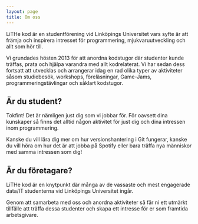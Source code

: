 ```yaml
---
layout: page
title: Om oss
---
```


LiTHe kod är en studentförening vid Linköpings Universitet vars syfte är att främja och inspirera intresset för programmering, mjukvaruutveckling och allt som hör till.

Vi grundades hösten 2013 för att anordna kodstugor där studenter kunde träffas, prata och hjälpa varandra med allt kodrelaterat.
Vi har sedan dess fortsatt att utvecklas och arrangerar idag en rad olika typer av aktiviteter såsom studiebesök, workshops, föreläsningar, Game-Jams, programmeringstävlingar och såklart kodstugor.

## Är du student?
Tokfint! Det är nämligen just dig som vi jobbar för. För oavsett dina kunskaper så finns det alltid någon aktivitet för just dig och dina intressen inom programmering.

Kanske du vill lära dig mer om hur versionshantering i Git fungerar, kanske du vill höra om hur det är att jobba på Spotify eller bara träffa nya människor med samma intressen som dig!

## Är du företagare?
LiTHe kod är en knytpunkt där många av de vassaste och mest engagerade data/IT studenterna vid Linköpings Universitet ingår.

Genom att samarbeta med oss och anordna aktiviteter så får ni ett utmärkt tillfälle att träffa dessa studenter och skapa ett intresse för er som framtida arbetsgivare.
